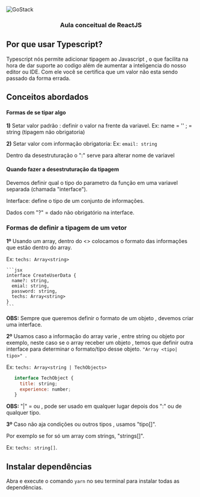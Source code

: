 <img alt="GoStack" src="https://storage.googleapis.com/golden-wind/bootcamp-gostack/header-desafios.png" />

<h3 align="center">
  Aula conceitual de ReactJS
</h3>


## Por que usar Typescript?

Typescript nós permite adicionar tipagem ao Javascript , o que facilita na hora de 
dar suporte ao codigo além de aumentar a inteligencia do nosso editor ou IDE.
Com ele você se certifica que um valor não esta sendo passado da forma errada.

## Conceitos abordados

#### Formas de se tipar algo

**1)** Setar valor padrão : definir o valor na frente da variavel.
Ex: name = '' ; = string (tipagem não obrigatoria)

**2)** Setar valor com informação obrigatoria:
Ex: `email: string`



Dentro da desestruturação o ":" serve para alterar nome de variavel

#### Quando fazer a desestruturação da tipagem

Devemos definir qual o tipo do parametro da função em uma variavel separada (chamada "interface").

Interface: define o tipo de um conjunto de informações.

Dados com "?" = dado não obrigatório na interface.


### Formas de definir a tipagem de um vetor

**1º** Usando um array, dentro do <> colocamos o formato das informações  que estão dentro do array. 

Ex: `techs: Array<string> `
	
    ```jsx
    interface CreateUserData { 
	  name?: string,
	  emial: string,
	  password: string,
	  techs: Array<string>
	}
    ```

**OBS:** Sempre que queremos definir o formato de um objeto , devemos criar uma interface.


**2º** Usamos caso a informação do array varie , entre string ou objeto por exemplo, 
neste caso se o array receber um objeto , temos que definir outra interface para determinar
o formato/tipo desse objeto. `"Array <tipo| tipo>" `.
 
Ex: `techs: Array<string | TechObjects> `

 ```jsx
    interface TechObject { 
	  title: string;
	  experience: number;
	}
  ```

**OBS:** "|" = ou , pode ser usado em qualquer lugar depois dos ":" ou  de qualquer tipo.

**3º** Caso não aja condições ou outros tipos , usamos "tipo[]".

Por exemplo se for só um array com strings,  "strings[]".


Ex: `techs: string[]`.


## Instalar dependências

Abra e execute o comando `yarn` no seu terminal para instalar todas as dependências.
